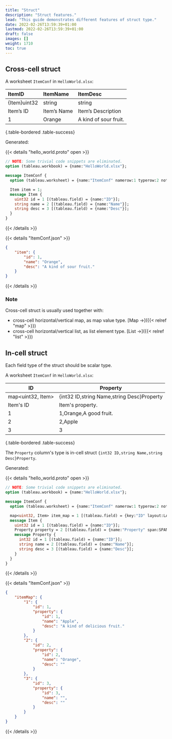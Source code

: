 ```yaml
---
title: "Struct"
description: "Struct features."
lead: "This guide demonstrates different features of struct type."
date: 2022-02-26T13:59:39+01:00
lastmod: 2022-02-26T13:59:39+01:00
draft: false
images: []
weight: 1710
toc: true
---
```


## Cross-cell struct

A worksheet `ItemConf` in `HelloWorld.xlsx`:

| ItemID       | ItemName    | ItemDesc              |
|:-------------|:------------|:----------------------|
| {Item}uint32 | string      | string                |
| Item’s ID    | Item’s Name | Item’s Description    |
| 1            | Orange      | A kind of sour fruit. |
{.table-bordered .table-success}

Generated:

{{< details "hello_world.proto" open >}}

```protobuf
// NOTE: Some trivial code snippets are eliminated.
option (tableau.workbook) = {name:"HelloWorld.xlsx"};

message ItemConf {
  option (tableau.worksheet) = {name:"ItemConf" namerow:1 typerow:2 noterow:3 datarow:4};

  Item item = 1;
  message Item {
    uint32 id = 1 [(tableau.field) = {name:"ID"}];
    string name = 2 [(tableau.field) = {name:"Name"}];
    string desc = 3 [(tableau.field) = {name:"Desc"}];
  }
}
```

{{< /details >}}

{{< details "ItemConf.json" >}}

```json
{
    "item": {
        "id": 1,
        "name": "Orange",
        "desc": "A kind of sour fruit."
    }
}
```

{{< /details >}}

### Note

Cross-cell struct is usually used together with:

- cross-cell horizontal/vertical map, as map value type. [Map →]({{< relref "map" >}})
- cross-cell horizontal/vertical list, as list element type. [List →]({{< relref "list" >}})

## In-cell struct

Each field type of the struct should be scalar type.

A worksheet `ItemConf` in `HelloWorld.xlsx`:

| ID                | Property                                   |
|-------------------|--------------------------------------------|
| map<uint32, Item> | {int32 ID,string Name,string Desc}Property |
| Item's ID         | Item's property.                           |
| 1                 | 1,Orange,A good fruit.                     |
| 2                 | 2,Apple                                    |
| 3                 | 3                                          |
{.table-bordered .table-success}

The `Property` column's type is in-cell struct `{int32 ID,string Name,string Desc}Property`.

Generated:

{{< details "hello_world.proto" open >}}

```protobuf
// NOTE: Some trivial code snippets are eliminated.
option (tableau.workbook) = {name:"HelloWorld.xlsx"};

message ItemConf {
  option (tableau.worksheet) = {name:"ItemConf" namerow:1 typerow:2 noterow:3 datarow:4};

  map<uint32, Item> item_map = 1 [(tableau.field) = {key:"ID" layout:LAYOUT_VERTICAL}];
  message Item {
    uint32 id = 1 [(tableau.field) = {name:"ID"}];
    Property property = 2 [(tableau.field) = {name:"Property" span:SPAN_INNER_CELL}];
    message Property {
      int32 id = 1 [(tableau.field) = {name:"ID"}];
      string name = 2 [(tableau.field) = {name:"Name"}];
      string desc = 3 [(tableau.field) = {name:"Desc"}];
    }
  }
}
```

{{< /details >}}

{{< details "ItemConf.json" >}}

```json
{
    "itemMap": {
        "1": {
            "id": 1,
            "property": {
                "id": 1,
                "name": "Apple",
                "desc": "A kind of delicious fruit."
            }
        },
        "2": {
            "id": 2,
            "property": {
                "id": 2,
                "name": "Orange",
                "desc": ""
            }
        },
        "3": {
            "id": 3,
            "property": {
                "id": 3,
                "name": "",
                "desc": ""
            }
        }
    }
}
```

{{< /details >}}
